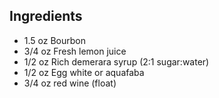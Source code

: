 Ingredients
-----------

- 1.5 oz Bourbon
- 3/4 oz Fresh lemon juice
- 1/2 oz Rich demerara syrup (2:1 sugar:water)
- 1/2 oz Egg white or aquafaba
- 3/4 oz red wine (float)
